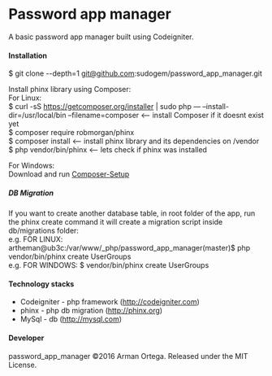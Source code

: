 # Password app manager
A basic password app manager built using Codeigniter.    

#### Installation  
$ git clone --depth=1 git@github.com:sudogem/password_app_manager.git      


Install phinx library using Composer:   
For Linux:    
$ curl -sS https://getcomposer.org/installer | sudo php — –install-dir=/usr/local/bin –filename=composer     <-- install Composer if it doesnt exist yet     
$ composer require robmorgan/phinx    
$ composer install         <-- install phinx library and its dependencies on /vendor    
$ php vendor/bin/phinx     <-- lets check if phinx was installed    

For Windows:    
Download and run [Composer-Setup](https://getcomposer.org/Composer-Setup.exe)     

##### DB Migration     
If you want to create another database table, in root folder of the app, run the phinx create command it will create a migration script inside db/migrations folder:    
e.g. FOR LINUX: artheman@ub3c:/var/www/_php/password_app_manager(master)$ php vendor/bin/phinx create UserGroups     
e.g. FOR WINDOWS: $ vendor/bin/phinx create UserGroups    

#### Technology stacks   
* Codeigniter - php framework (http://codeigniter.com)
* phinx - php db migration (http://phinx.org)
* MySql - db (http://mysql.com)

#### Developer    
password_app_manager &copy;2016 Arman Ortega. Released under the MIT License.    
